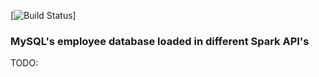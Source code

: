 [![Build Status](https://travis-ci.org/matyb/spark-employee.svg?branch=master)]
### MySQL's employee database loaded in different Spark API's

TODO:
